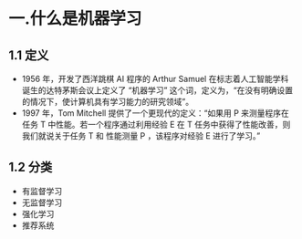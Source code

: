 # 一.什么是机器学习
## 1.1 定义
* 1956 年，开发了西洋跳棋 AI 程序的 Arthur Samuel 在标志着人工智能学科诞生的达特茅斯会议上定义了 “机器学习” 这个词，定义为，“在没有明确设置的情况下，使计算机具有学习能力的研究领域”。  
* 1997 年，Tom Mitchell 提供了一个更现代的定义：“如果用 P 来测量程序在任务 T 中性能。若一个程序通过利用经验 E 在 T 任务中获得了性能改善，则我们就说关于任务 T 和 性能测量 P ，该程序对经验 E 进行了学习。”  
## 1.2 分类  
* 有监督学习
* 无监督学习
* 强化学习
* 推荐系统
